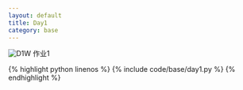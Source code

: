 ```yaml
---
layout: default
title: Day1
category: base
---
```


![D1W](https://cdn.jsdelivr.net/gh/102300671/image@main/pydevbase/base/D1W.jpg)
作业1

{% highlight python linenos %}
{% include code/base/day1.py %}
{% endhighlight %}
